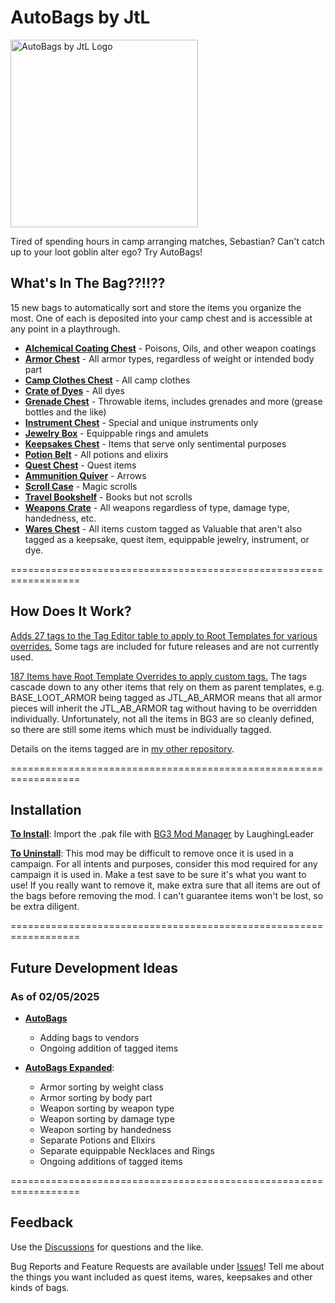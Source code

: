 # AutoBags by JtL
<img src="https://github.com/user-attachments/assets/2e752897-9d65-47cb-b052-24d750c6e944" alt="AutoBags by JtL Logo" width="300" height="300">

Tired of spending hours in camp arranging matches, Sebastian? Can't catch up to your loot goblin alter ego? Try AutoBags!

## What's In The Bag??!!??

15 new bags to automatically sort and store the items you organize the most. One of each is deposited into your camp chest and is accessible at any point in a playthrough.

- <ins>**Alchemical Coating Chest**</ins> - Poisons, Oils, and other weapon coatings
- <ins>**Armor Chest**</ins> - All armor types, regardless of weight or intended body part
- <ins>**Camp Clothes Chest**</ins> - All camp clothes
- <ins>**Crate of Dyes**</ins> - All dyes
- <ins>**Grenade Chest**</ins> - Throwable items, includes grenades and more (grease bottles and the like)
- <ins>**Instrument Chest**</ins> - Special and unique instruments only
- <ins>**Jewelry Box**</ins> - Equippable rings and amulets
- <ins>**Keepsakes Chest**</ins> - Items that serve only sentimental purposes
- <ins>**Potion Belt**</ins> - All potions and elixirs
- <ins>**Quest Chest**</ins> - Quest items 
- <ins>**Ammunition Quiver**</ins> - Arrows
- <ins>**Scroll Case**</ins> - Magic scrolls
- <ins>**Travel Bookshelf**</ins> - Books but not scrolls
- <ins>**Weapons Crate**</ins> - All weapons regardless of type, damage type, handedness, etc.
- <ins>**Wares Chest**</ins> - All items custom tagged as Valuable that aren't also tagged as a keepsake, quest item, equippable jewelry, instrument, or dye. 

==================================================================
## How Does It Work?

<ins>Adds 27 tags to the Tag Editor table to apply to Root Templates for various overrides.</ins> Some tags are included for future releases and are not currently used.

<ins>187 Items have Root Template Overrides to apply custom tags.</ins> The tags cascade down to any other items that rely on them as parent templates, e.g. BASE_LOOT_ARMOR being tagged as JTL_AB_ARMOR means that all armor pieces will inherit the JTL_AB_ARMOR tag without having to be overridden individually. Unfortunately, not all the items in BG3 are so cleanly defined, so there are still some items which must be individually tagged.

Details on the items tagged are in [my other repository](https://github.com/jamesthelass/BG3-Mod-Info).

==================================================================
## Installation

<ins>**To Install**</ins>: Import the .pak file with [BG3 Mod Manager](https://github.com/LaughingLeader/BG3ModManager) by LaughingLeader

<ins>**To Uninstall**</ins>: This mod may be difficult to remove once it is used in a campaign. For all intents and purposes, consider this mod required for any campaign it is used in. Make a test save to be sure it's what you want to use! If you really want to remove it, make extra sure that all items are out of the bags before removing the mod. I can't guarantee items won't be lost, so be extra diligent.

==================================================================
## Future Development Ideas
### As of 02/05/2025

* <ins>**AutoBags**</ins>
  * Adding bags to vendors
  * Ongoing addition of tagged items

* <ins>**AutoBags Expanded**</ins>: 
  * Armor sorting by weight class
  * Armor sorting by body part
  * Weapon sorting by weapon type
  * Weapon sorting by damage type
  * Weapon sorting by handedness
  * Separate Potions and Elixirs
  * Separate equippable Necklaces and Rings
  * Ongoing additions of tagged items

==================================================================
## Feedback

Use the [Discussions](https://github.com/jamesthelass/BG3-AutoBags/discussions) for questions and the like.

Bug Reports and Feature Requests are available under [Issues](https://github.com/jamesthelass/BG3-AutoBags/issues)! Tell me about the things you want included as quest items, wares, keepsakes and other kinds of bags.
